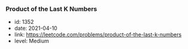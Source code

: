 ### Product of the Last K Numbers

* id: 1352
* date: 2021-04-10
* link: https://leetcode.com/problems/product-of-the-last-k-numbers
* level: Medium
